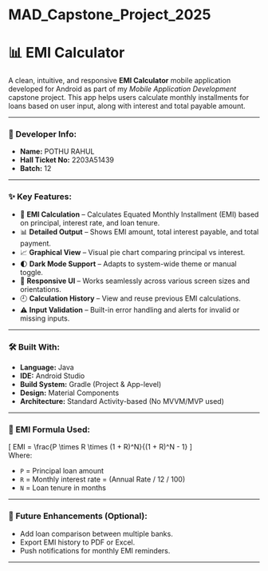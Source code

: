 # MAD_Capstone_Project_2025  
# 📊 EMI Calculator  

A clean, intuitive, and responsive **EMI Calculator** mobile application developed for Android as part of my *Mobile Application Development* capstone project. This app helps users calculate monthly installments for loans based on user input, along with interest and total payable amount.

---

### 👤 Developer Info:
- **Name:** POTHU RAHUL  
- **Hall Ticket No:** 2203A51439  
- **Batch:** 12  

---

### ✨ Key Features:

- 🧮 **EMI Calculation** – Calculates Equated Monthly Installment (EMI) based on principal, interest rate, and loan tenure.
- 📊 **Detailed Output** – Shows EMI amount, total interest payable, and total payment.
- 📈 **Graphical View** – Visual pie chart comparing principal vs interest.
- 🌓 **Dark Mode Support** – Adapts to system-wide theme or manual toggle.
- 📱 **Responsive UI** – Works seamlessly across various screen sizes and orientations.
- 🕘 **Calculation History** – View and reuse previous EMI calculations.
- ⚠ **Input Validation** – Built-in error handling and alerts for invalid or missing inputs.

---

### 🛠 Built With:

- **Language:** Java  
- **IDE:** Android Studio  
- **Build System:** Gradle (Project & App-level)  
- **Design:** Material Components  
- **Architecture:** Standard Activity-based (No MVVM/MVP used)  

---

### 🔧 EMI Formula Used:

\[
EMI = \frac{P \times R \times (1 + R)^N}{(1 + R)^N - 1}
\]  
Where:  
- `P` = Principal loan amount  
- `R` = Monthly interest rate = (Annual Rate / 12 / 100)  
- `N` = Loan tenure in months  

---

### 🚀 Future Enhancements (Optional):
- Add loan comparison between multiple banks.
- Export EMI history to PDF or Excel.
- Push notifications for monthly EMI reminders.

---
